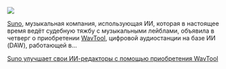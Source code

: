 <!--2025-06-28 11:25:30-->
<div class="yb">
  <div class="rss habr"><img src="https://habrastorage.org/getpro/habr/upload_files/884/0e6/7c4/8840e67c429baacb2110d6df1338cdc3.png" /><p><a href="https://suno.com/" rel="noopener noreferrer nofollow">Suno</a>, музыкальная компания, использующая ИИ, которая в настоящее время ведёт судебную тяжбу с музыкальными лейблами, объявила в четверг о приобретении <a href="https://wavtool.com/" rel="noopener noreferrer nofollow">WavTool</a>, цифровой аудиостанции на базе ИИ (DAW), работающей в... <p class="titl"><a href="https://habr.com/ru/companies/bothub/news/922860/?utm_source=habrahabr&utm_medium=rss&utm_campaign=922860">Suno улучшает свои ИИ-редакторы с помощью приобретения WavTool</a></p></div>
</div>
